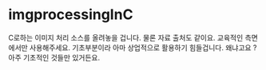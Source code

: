 # imgprocessingInC
C로하는 이미지 처리 소스를 올려놓을 겁니다. 물론 자료 출처도 같이요.
교육적인 측면에서만 사용해주세요.  기초부분이라 아마 상업적으로 활용하기 힘들겁니다.
왜냐고요 ? 아주 기초적인 것들만 있거든요.

